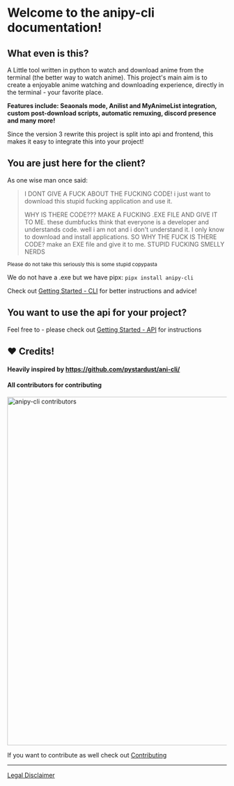 # Welcome to the anipy-cli documentation!
## What even is this?
A Little tool written in python to watch and download anime from the terminal (the better way to watch anime).
This project's main aim is to create a enjoyable anime watching and downloading experience, directly in the terminal - your favorite place.

**Features include: Seaonals mode, Anilist and MyAnimeList integration, custom post-download scripts, automatic remuxing, discord presence and many more!**

Since the version 3 rewrite this project is split into api and frontend, this makes it easy to integrate this into your project!

## You are just here for the client?
As one wise man once said:
> I DONT GIVE A FUCK ABOUT THE FUCKING CODE! i just want to download this stupid fucking application and use it.
>
> WHY IS THERE CODE??? MAKE A FUCKING .EXE FILE AND GIVE IT TO ME. these dumbfucks think that everyone is a developer and understands code. well i am not and i don't understand it. I only know to download and install applications. SO WHY THE FUCK IS THERE CODE? make an EXE file and give it to me. STUPID FUCKING SMELLY NERDS

<sub>Please do not take this seriously this is some stupid copypasta</sub>

We do not have a .exe but we have pipx: `pipx install anipy-cli`

Check out [Getting Started - CLI](getting-started-cli/index.md) for better instructions and advice!

## You want to use the api for your project?
Feel free to - please check out [Getting Started - API](getting-started-api/index.md) for instructions


## :heart: Credits! 

#### Heavily inspired by https://github.com/pystardust/ani-cli/

#### All contributors for contributing

<a href="https://github.com/sdaqo/anipy-cli/graphs/contributors">
    <img src="https://contrib.rocks/image?repo=sdaqo/anipy-cli" alt="anipy-cli contributors" title="anipy-cli contributors" width="800"/>
</a>

If you want to contribute as well check out [Contributing](contributing/index.md)

---

[Legal Disclaimer](https://github.com/sdaqo/anipy-cli/blob/master/DISCLAIMER.md)
